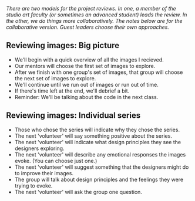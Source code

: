 *There are two models for the project reviews.  In one, a member of the
studio art faculty (or sometimes an advanced student) leads the review.
In the other, we do things more collaboratively.  The notes below are for
the collaborative version.  Guest leaders choose their own approaches.*

Reviewing images: Big picture
-----------------------------

* We'll begin with a quick overview of all the images I recieved.
* Our mentors will choose the first set of images to explore.
* After we finish with one group's set of images, that group will choose
  the next set of images to explore.
* We'll continue until we run out of images or run out of time.
* If there's time left at the end, we'll debrief a bit.
* Reminder: We'll be talking about the code in the next class.

Reviewing images: Individual series
-----------------------------------

* Those who chose the series will indicate why they chose the series.
* The next 'volunteer' will say something positive about the series.
* The next 'volunteer' will indicate what design principles they see the
  designers exploring.
* The next 'volunteer' will describe any emotional responses the images
  evoke.  (You can choose just one.)
* The next 'volunteer' will suggest something that the designers might do
  to improve their images.
* The group will talk about design principles and the feelings they were
  trying to evoke.
* The next 'volunteer' will ask the group one question.
